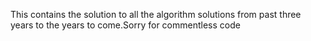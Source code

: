 This contains the solution to all the algorithm solutions from past three years to the years to come.Sorry for commentless code 

